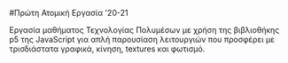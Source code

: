 #Πρώτη Ατομική Εργασία '20-21

Εργασία μαθήματος Τεχνολογίας Πολυμέσων με χρήση της βιβλιοθήκης p5 της JavaScript για απλή παρουσίαση λειτουργιών που προσφέρει με τρισδιάστατα γραφικά, κίνηση, textures και φωτισμό.
